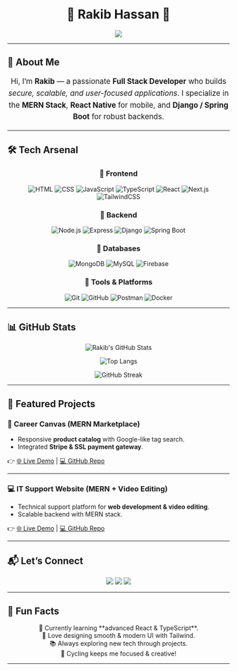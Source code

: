<h1 align="center">
  🌟 Rakib Hassan 🌟  
</h1>

<p align="center">
  <img src="https://readme-typing-svg.herokuapp.com?size=24&duration=4000&color=00FF99&center=true&vCenter=true&lines=Full+Stack+Developer;MERN+%7C+React+Native+%7C+Spring+Boot;Clean+Code+%7C+Scalable+Apps;Always+Learning+New+Tech!"/>
</p>

---

## 🎨 About Me  

<p align="center" style="font-size: 1.2em; line-height: 1.6;">
Hi, I’m <strong>Rakib</strong> — a passionate <strong>Full Stack Developer</strong> who builds <em>secure, scalable, and user-focused applications</em>.  
I specialize in the <strong>MERN Stack</strong>, <strong>React Native</strong> for mobile, and <strong>Django / Spring Boot</strong> for robust backends.  
</p>

---

## 🛠️ Tech Arsenal  

<div align="center">

### 🔹 Frontend  
![HTML](https://img.shields.io/badge/HTML-E34F26?style=for-the-badge&logo=html5&logoColor=white)
![CSS](https://img.shields.io/badge/CSS-1572B6?style=for-the-badge&logo=css3&logoColor=white)
![JavaScript](https://img.shields.io/badge/JavaScript-F7DF1E?style=for-the-badge&logo=javascript&logoColor=black)
![TypeScript](https://img.shields.io/badge/TypeScript-3178C6?style=for-the-badge&logo=typescript&logoColor=white)
![React](https://img.shields.io/badge/React-61DAFB?style=for-the-badge&logo=react&logoColor=black)
![Next.js](https://img.shields.io/badge/Next.js-000000?style=for-the-badge&logo=nextdotjs&logoColor=white)
![TailwindCSS](https://img.shields.io/badge/TailwindCSS-38B2AC?style=for-the-badge&logo=tailwind-css&logoColor=white)

### 🔹 Backend  
![Node.js](https://img.shields.io/badge/Node.js-339933?style=for-the-badge&logo=node.js&logoColor=white)
![Express](https://img.shields.io/badge/Express.js-000000?style=for-the-badge&logo=express&logoColor=white)
![Django](https://img.shields.io/badge/Django-092E20?style=for-the-badge&logo=django&logoColor=white)
![Spring Boot](https://img.shields.io/badge/SpringBoot-6DB33F?style=for-the-badge&logo=springboot&logoColor=white)

### 🔹 Databases  
![MongoDB](https://img.shields.io/badge/MongoDB-4EA94B?style=for-the-badge&logo=mongodb&logoColor=white)
![MySQL](https://img.shields.io/badge/MySQL-00758F?style=for-the-badge&logo=mysql&logoColor=white)
![Firebase](https://img.shields.io/badge/Firebase-FFCA28?style=for-the-badge&logo=firebase&logoColor=black)

### 🔹 Tools & Platforms  
![Git](https://img.shields.io/badge/Git-F05032?style=for-the-badge&logo=git&logoColor=white)
![GitHub](https://img.shields.io/badge/GitHub-181717?style=for-the-badge&logo=github&logoColor=white)
![Postman](https://img.shields.io/badge/Postman-FF6C37?style=for-the-badge&logo=postman&logoColor=white)
![Docker](https://img.shields.io/badge/Docker-2496ED?style=for-the-badge&logo=docker&logoColor=white)

</div>

---

## 📊 GitHub Stats  

<div align="center">

![Rakib's GitHub Stats](https://github-readme-stats.vercel.app/api?username=RakibHassanSoft&show_icons=true&theme=radical&count_private=true)  

![Top Langs](https://github-readme-stats.vercel.app/api/top-langs/?username=RakibHassanSoft&layout=compact&theme=tokyonight)  

![GitHub Streak](https://github-readme-streak-stats.herokuapp.com?user=RakibHassanSoft&theme=highcontrast)  

</div>

---

## 🚀 Featured Projects  

### 🎨 Career Canvas (MERN Marketplace)  
- Responsive **product catalog** with Google-like tag search.  
- Integrated **Stripe & SSL payment gateway**.  

👉 [🌐 Live Demo](https://career-canvas365.netlify.app/) | [💻 GitHub Repo](https://github.com/RakibHassanSoft/career-canvas-client.git)  

---

### 💻 IT Support Website (MERN + Video Editing)  
- Technical support platform for **web development & video editing**.  
- Scalable backend with MERN stack.  

👉 [🌐 Live Demo](https://fastestcreators.com/) | [💻 GitHub Repo](https://github.com/RakibHassanSoft/fastestCreators-client)  

---

## 📬 Let’s Connect  

<p align="center">
  <a href="mailto:rakibulhass@gmail.com"><img src="https://img.shields.io/badge/Email-%23EA4335.svg?&style=for-the-badge&logo=gmail&logoColor=white"/></a>
  <a href="https://www.linkedin.com/in/md-rakibul-islam-900203324/"><img src="https://img.shields.io/badge/LinkedIn-%230A66C2.svg?&style=for-the-badge&logo=linkedin&logoColor=white"/></a>
  <a href="https://github.com/RakibHassanSoft"><img src="https://img.shields.io/badge/GitHub-%23181717.svg?&style=for-the-badge&logo=github&logoColor=white"/></a>
</p>

---

## 🎯 Fun Facts  

<p align="center">
🌱 Currently learning **advanced React & TypeScript**. <br/>  
🎨 Love designing smooth & modern UI with Tailwind. <br/>  
📚 Always exploring new tech through projects. <br/>  
🚴 Cycling keeps me focused & creative!  
</p>

---
